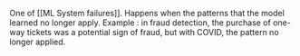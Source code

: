 One of [[ML System failures]]. Happens when the patterns that the model learned no longer apply. Example : in fraud detection, the purchase of one-way tickets was a potential sign of fraud, but with COVID, the pattern no longer applied. 